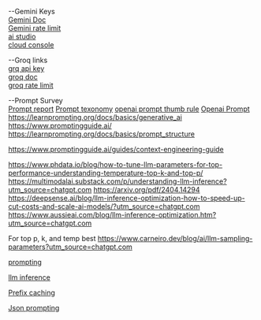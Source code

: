 --Gemini Keys  
[Gemini Doc](https://ai.google.dev/gemini-api/docs/openai)  
[Gemini rate limit](https://ai.google.dev/gemini-api/docs/rate-limits)  
[ai studio](https://aistudio.google.com/app/apikey)  
[cloud console](https://console.cloud.google.com/apis/dashboard)  

--Groq links  
[grq api key ](https://console.groq.com/keys)  
[groq doc](https://console.groq.com/docs/text-chat)  
[groq rate limit](https://console.groq.com/settings/limits)

--Prompt Survey  
[Prompt report](https://arxiv.org/pdf/2406.06608)
[Prompt texonomy](https://mnehmos.github.io/Prompt-Engineering/reports/taxonomy-overview.html)
[openai prompt thumb rule](https://help.openai.com/en/articles/6654000-best-practices-for-prompt-engineering-with-the-openai-api)
[Openai Prompt](https://platform.openai.com/docs/guides/prompting)
https://learnprompting.org/docs/basics/generative_ai
https://www.promptingguide.ai/
https://learnprompting.org/docs/basics/prompt_structure

https://www.promptingguide.ai/guides/context-engineering-guide


https://www.phdata.io/blog/how-to-tune-llm-parameters-for-top-performance-understanding-temperature-top-k-and-top-p/
https://multimodalai.substack.com/p/understanding-llm-inference?utm_source=chatgpt.com
https://arxiv.org/pdf/2404.14294
https://deepsense.ai/blog/llm-inference-optimization-how-to-speed-up-cut-costs-and-scale-ai-models/?utm_source=chatgpt.com
https://www.aussieai.com/blog/llm-inference-optimization.htm?utm_source=chatgpt.com

For top p, k, and temp best 
https://www.carneiro.dev/blog/ai/llm-sampling-parameters?utm_source=chatgpt.com

[prompting](https://docs.promptlayer.com/introduction)

[llm inference](https://bentoml.com/llm/llm-inference-basics/what-is-llm-inference)

[Prefix caching](https://bentoml.com/llm/inference-optimization/prefix-caching)

[Json prompting](https://www.marktechpost.com/2025/08/23/json-prompting-for-llms-a-practical-guide-with-python-coding-examples/?amp)
 



